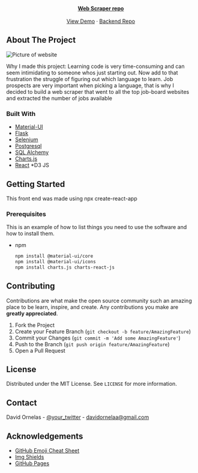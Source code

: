 
  <p align="center">
    <br />
    <a href="https://github.com/davidornelas11/web-scraper-for-job-postings/tree/master"><strong>Web Scraper repo</strong></a>
    <br />
    <br />
    <a href="#">View Demo</a>
    ·
    <a href="https://github.com/davidornelas11/flask-jobs-api/tree/cors-tester">Backend Repo</a>
</p>




<!-- ABOUT THE PROJECT -->
## About The Project

![Picture of website](https://i.imgur.com/KVPvnqN.png)


Why I made this project:
 Learning code is very time-consuming and can seem intimidating to someone whos just starting out.
 Now add to that frustration the struggle of figuring out which language to learn.
 Job prospects are very important when picking a language, that is why I decided to build a web scraper that went to all the top job-board websites and extracted the number of jobs available 

### Built With

* [Material-UI](https://material-ui.com/)
* [Flask](https://flask.palletsprojects.com/en/1.1.x/)
* [Selenium](https://www.selenium.dev/)
* [Postgresql](https://www.postgresql.com)
* [SQL Alchemy](https://www.sqlalchemy.org/)
* [Charts.js](https://www.chartjs.org/docs/latest/)
* [React](https://reactjs.org/)
*D3 JS



<!-- GETTING STARTED -->
## Getting Started

This front end was made using npx create-react-app

### Prerequisites

This is an example of how to list things you need to use the software and how to install them.
* npm
  ```sh
  npm install @material-ui/core
  npm install @material-ui/icons
  npm install charts.js charts-react-js
  ```




<!-- ROADMAP -->



<!-- CONTRIBUTING -->
## Contributing

Contributions are what make the open source community such an amazing place to be learn, inspire, and create. Any contributions you make are **greatly appreciated**.

1. Fork the Project
2. Create your Feature Branch (`git checkout -b feature/AmazingFeature`)
3. Commit your Changes (`git commit -m 'Add some AmazingFeature'`)
4. Push to the Branch (`git push origin feature/AmazingFeature`)
5. Open a Pull Request



<!-- LICENSE -->
## License

Distributed under the MIT License. See `LICENSE` for more information.



<!-- CONTACT -->
## Contact

David Ornelas - [@your_twitter](https://twitter.com/dayveed23) - davidornelaa@gmail.com


<!-- ACKNOWLEDGEMENTS -->
## Acknowledgements
* [GitHub Emoji Cheat Sheet](https://www.webpagefx.com/tools/emoji-cheat-sheet)
* [Img Shields](https://shields.io)
* [GitHub Pages](https://pages.github.com)
